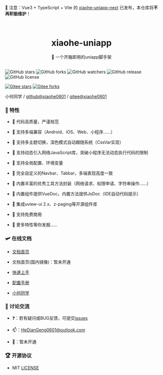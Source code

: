 🚨 注意：Vue3 + TypeScript + Vite 的 [xiaohe-uniapp-next](https://github.com/xiaohe0601/xiaohe-uniapp-next) 已发布，本仓库将**不再积极维护**！

<br>

<div align="center">
  <h1>xiaohe-uniapp</h1>
  <span>🚀 一个开箱即用的uniapp脚手架</span>
</div>

<br>

![GitHub stars](https://img.shields.io/github/stars/xiaohe0601/xiaohe-uniapp?logo=GitHub&style=flat-square)
![GitHub forks](https://img.shields.io/github/forks/xiaohe0601/xiaohe-uniapp?logo=GitHub&style=flat-square)
![GitHub watchers](https://img.shields.io/github/watchers/xiaohe0601/xiaohe-uniapp?logo=GitHub&style=flat-square)
![GitHub release](https://img.shields.io/github/v/release/xiaohe0601/xiaohe-uniapp?logo=GitHub&style=flat-square)
![GitHub license](https://img.shields.io/github/license/xiaohe0601/xiaohe-uniapp?style=flat-square)

[![Gitee stars](https://gitee.com/xiaohe0601/xiaohe-uniapp/badge/star.svg?theme=dark)](https://gitee.com/xiaohe0601/xiaohe-uniapp/stargazers)
[![Gitee forks](https://gitee.com/xiaohe0601/xiaohe-uniapp/badge/fork.svg?theme=dark)](https://gitee.com/xiaohe0601/xiaohe-uniapp/members)

小何同学 / [github@xiaohe0601](https://github.com/xiaohe0601) / [gitee@xiaohe0601](https://gitee.com/xiaohe0601)

### 🎉 特性

- 🍔 代码高质量，严谨规范

- 🍚 支持多端兼容（Android、iOS、Web、小程序……）

- 🍖 支持多主题切换，深色模式自动跟随系统（CssVar实现）

- 🍜 支持动态引入网络JavaScript库，突破小程序无法动态执行代码的限制

- 🍙 支持全局配置、环境变量

- 🍟 完全自定义的Navbar、Tabbar，多端表现高度一致

- 🧀 内置丰富的优秀工具方法封装（网络请求、权限申请、字符串操作……）

- 🍳 内置组件提供VueDoc，内置方法提供JsDoc（IDE自动代码提示）

- 🍨 集成uview-ui 2.x、z-paging等开源组件库

- 🌭 支持免费商用

- 🥗 更多特性等你发掘……

### 🛩️ 在线文档

- [文档首页](https://xiaohe-uniapp.xiaohe.ink)

- 文档首页(国内镜像)：暂未开通

- [快速上手](https://xiaohe-uniapp.xiaohe.ink/guide/getting-started.html)

- [配置手册](https://xiaohe-uniapp.xiaohe.ink/config/global.html)

- [小何同学](https://xiaohe-uniapp.xiaohe.ink/about/xiaohe.html)

### 🐶 讨论交流

- ❓：若有疑问或BUG反馈，可提交[issues](https://github.com/xiaohe0601/xiaohe-uniapp/issues)

- 📫：[HeDianGeng0601@outlook.com](mailto:HeDianGeng0601@outlook.com)

- 🐧：暂未开通

### 🏆 开源协议

- MIT [LICENSE](./LICENSE)
